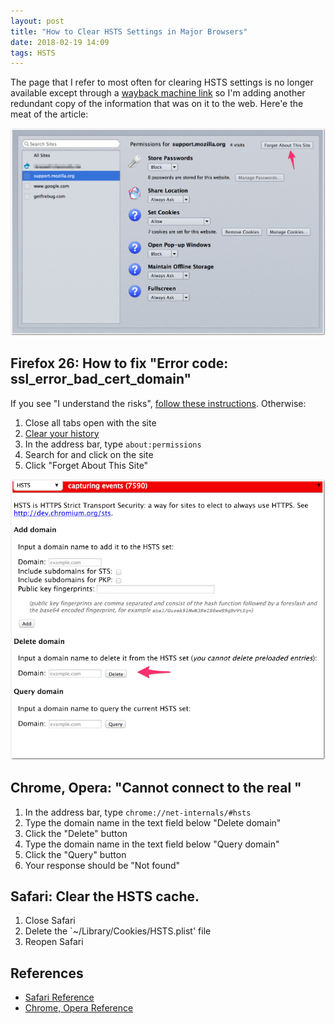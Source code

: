 ```yaml
---
layout: post
title: "How to Clear HSTS Settings in Major Browsers"
date: 2018-02-19 14:09
tags: HSTS
---
```


The page that I refer to most often for clearing HSTS settings is no longer
available except through a [wayback machine
link](https://web.archive.org/web/20170716085502/http://classically.me/blogs/how-clear-hsts-settings-major-browsers)
so I'm adding another redundant copy of the information that was on it to the
web. Here'e the meat of the article:

![](/images/2018-02-09-how-to-clear-hsts-settings-in-major-browsers/firefox.jpg)

## Firefox 26: How to fix "Error code: ssl_error_bad_cert_domain"

If you see "I understand the risks", [follow these instructions](https://support.mozilla.org/en-US/questions/948317).  Otherwise:

1. Close all tabs open with the site
1. [Clear your history](http://support.mozilla.org/en-US/kb/remove-recent-browsing-search-and-download-history)
1. In the address bar, type `about:permissions`
1. Search for and click on the site
1. Click "Forget About This Site"

![](/images/2018-02-09-how-to-clear-hsts-settings-in-major-browsers/chrome.jpg)

## Chrome, Opera: "Cannot connect to the real <domain name>"

1. In the address bar, type `chrome://net-internals/#hsts`
1. Type the domain name in the text field below "Delete domain"
1. Click the "Delete" button
1. Type the domain name in the text field below "Query domain"
1. Click the "Query" button
1. Your response should be "Not found"

## Safari: Clear the HSTS cache.

1. Close Safari
1. Delete the `~/Library/Cookies/HSTS.plist' file
1. Reopen Safari

## References

- [Safari Reference](http://apple.stackexchange.com/questions/107699/does-safari-on-os-x-mavericks-ignore-browsing-history-preferences)
- [Chrome, Opera Reference](https://www.imperialviolet.org/2011/02/17/hstsui.html)
